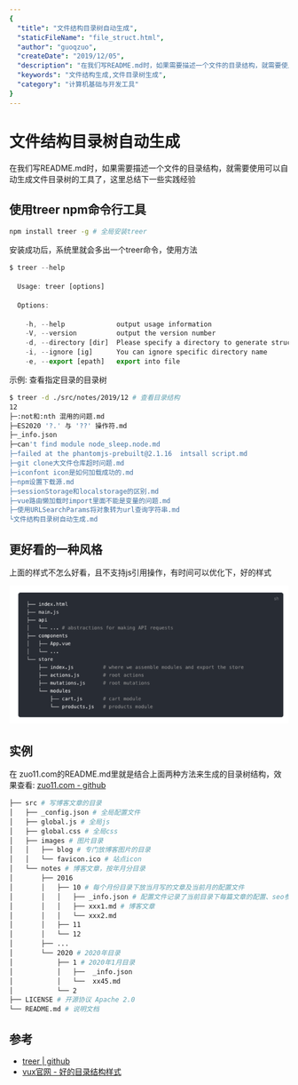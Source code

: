 ```yaml
---
{
  "title": "文件结构目录树自动生成",
  "staticFileName": "file_struct.html",
  "author": "guoqzuo",
  "createDate": "2019/12/05",
  "description": "在我们写README.md时，如果需要描述一个文件的目录结构，就需要使用可以自动生成文件目录树的工具了，这里总结下一些实践经验",
  "keywords": "文件结构生成,文件目录树生成",
  "category": "计算机基础与开发工具"
}
---
```


# 文件结构目录树自动生成

在我们写README.md时，如果需要描述一个文件的目录结构，就需要使用可以自动生成文件目录树的工具了，这里总结下一些实践经验

## 使用treer npm命令行工具
```bash
npm install treer -g # 全局安装treer
```
安装成功后，系统里就会多出一个treer命令，使用方法
```js
$ treer --help

  Usage: treer [options]

  Options:

    -h, --help             output usage information
    -V, --version          output the version number
    -d, --directory [dir]  Please specify a directory to generate structure tree
    -i, --ignore [ig]      You can ignore specific directory name
    -e, --export [epath]   export into file
```
示例: 查看指定目录的目录树
```bash
$ treer -d ./src/notes/2019/12 # 查看目录结构
12
├─:not和:nth 混用的问题.md
├─ES2020 '?.' 与 '??' 操作符.md
├─_info.json
├─can't find module node_sleep.node.md
├─failed at the phantomjs-prebuilt@2.1.16  intsall script.md
├─git clone大文件仓库超时问题.md
├─iconfont icon是如何加载成功的.md
├─npm设置下载源.md
├─sessionStorage和localstorage的区别.md
├─vue路由懒加载时import里面不能是变量的问题.md
├─使用URLSearchParams将对象转为url查询字符串.md
└文件结构目录树自动生成.md
```

## 更好看的一种风格
上面的样式不怎么好看，且不支持js引用操作，有时间可以优化下，好的样式

![fs_strut_treer.png](../../../images/blog/devtools/fs_strut_treer.png)

## 实例
在 zuo11.com的README.md里就是结合上面两种方法来生成的目录树结构，效果查看: [zuo11.com - github](https://github.com/zuoxiaobai/zuo11.com)

```bash
├── src # 写博客文章的目录
│   ├── _config.json # 全局配置文件
│   ├── global.js # 全局js
│   ├── global.css # 全局css 
│   ├── images # 图片目录
│   │   ├── blog # 专门放博客图片的目录
│   │   └── favicon.ico # 站点icon
│   └── notes # 博客文章，按年月分目录
│       ├── 2016
│       │   ├── 10 # 每个月份目录下放当月写的文章及当前月的配置文件
│       │   │   ├── _info.json # 配置文件记录了当前目录下每篇文章的配置、seo参数等
│       │   │   ├── xxx1.md # 博客文章
│       │   │   └── xxx2.md
│       │   ├── 11
│       │   └── 12
│       ├── ...
│       └── 2020 # 2020年目录
│           ├── 1 # 2020年1月目录
│           │   ├──  _info.json
│           │   └──  xx45.md
│           └── 2 
├── LICENSE # 开源协议 Apache 2.0
└── README.md # 说明文档
```

## 参考 
- [treer | github](https://github.com/derycktse/treer)
- [vux官网 - 好的目录结构样式](https://vuex.vuejs.org/guide/structure.html)
